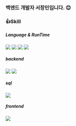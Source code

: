 ### 백엔드 개발자 서창민입니다. 😊

<!--
**ChangMinSuh/ChangMinSuh** is a ✨ _special_ ✨ repository because its `README.md` (this file) appears on your GitHub profile.

Here are some ideas to get you started:

- 🔭 I’m currently working on ...
- 🌱 I’m currently learning ...
- 👯 I’m looking to collaborate on ...
- 🤔 I’m looking for help with ...
- 💬 Ask me about ...
- 📫 How to reach me: ...
- 😄 Pronouns: ...
- ⚡ Fun fact: ...
-->
### 👍Skill
##### Language & RunTime
<div>
<img src="https://img.shields.io/badge/Java-007396?style=flat-square&logo=OpenJDK&logoColor=white"/>
<img src="https://img.shields.io/badge/JavaScript-F7DF1E?style=flat-square&logo=JavaScript&logoColor=white">
<img src="https://img.shields.io/badge/Node.js-339933?style=flat-square&logo=Node.js&logoColor=white"/></a>
<img src="https://img.shields.io/badge/C++-00599C?style=flat-square&logo=c%2B%2B&logoColor=white"/></a>
</div>

##### backend
<div>
<img src="https://img.shields.io/badge/Spring Boot-6DB33F?style=flat-square&logo=Spring Boot&logoColor=white"/>
<img src="https://img.shields.io/badge/Nest.js-E0234E?style=flat-square&logo=NestJS&logoColor=white"/>
</div>

##### sql
<div>
<img src="https://img.shields.io/badge/MySQL-4479A1?style=flat-square&logo=MySQL&logoColor=white"/>
</div>

##### frontend
<div>
<img src="https://img.shields.io/badge/Nuxt.js-00DC82?style=flat-square&logo=Nuxt.js&logoColor=white"/>
</div>

